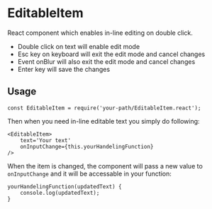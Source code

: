 # EditableItem

React component which enables in-line editing on double click.

* Double click on text will enable edit mode
* Esc key on keyboard will exit the edit mode and cancel changes
* Event onBlur will also exit the edit mode and cancel changes
* Enter key will save the changes

## Usage 
    const EditableItem = require('your-path/EditableItem.react');
    
  Then when you need in-line editable text you simply do following:
  
    <EditableItem>
        text='Your text'
        onInputChange={this.yourHandelingFunction}
    />
    
  When the item is changed, the component will pass a new value to `onInputChange` and it will be accessable in your function:
  
    yourHandelingFunction(updatedText) {
        console.log(updatedText);
    }
    
